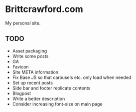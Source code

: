 # Brittcrawford.com

My personal site.

## TODO

* Asset packaging
* Write some posts
* GA
* Favicon
* Site META information
* Fix Base JS so that carousels etc. only load when needed
* Set up recent posts
* Side bar and footer replicate contents
* Blogpost
* Write a better description
* Consider increasing font-size on main page
